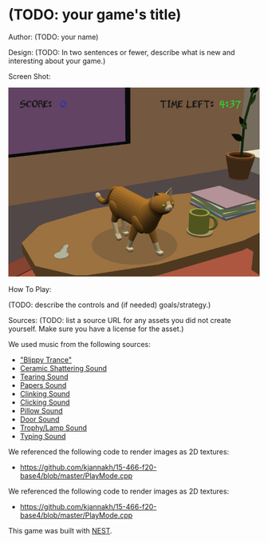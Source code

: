 # (TODO: your game's title)

Author: (TODO: your name)

Design: (TODO: In two sentences or fewer, describe what is new and interesting about your game.)

Screen Shot:

![Screen Shot](screenshot.png)

How To Play:

(TODO: describe the controls and (if needed) goals/strategy.)

Sources: (TODO: list a source URL for any assets you did not create yourself. Make sure you have a license for the asset.)

We used music from the following sources:
- ["Blippy Trance"](https://freepd.com/misc.php)
- [Ceramic Shattering Sound](https://freesound.org/people/m_delaparra/sounds/338018/)
- [Tearing Sound](https://freesound.org/people/InspectorJ/sounds/415765/)
- [Papers Sound](https://freesound.org/people/XTYL33/sounds/68223/)
- [Clinking Sound](https://freesound.org/people/RoyalRose/sounds/560298/)
- [Clicking Sound](https://freesound.org/people/budek/sounds/513481/)
- [Pillow Sound](https://freesound.org/people/ChristiaanAckermann21100333/sounds/593726/)
- [Door Sound](https://freesound.org/people/LG/sounds/73046/)
- [Trophy/Lamp Sound](https://freesound.org/people/nicholasdaryl/sounds/563457/)
- [Typing Sound](https://freesound.org/people/Debsound/sounds/168822/)

We referenced the following code to render images as 2D textures:
- https://github.com/kjannakh/15-466-f20-base4/blob/master/PlayMode.cpp

We referenced the following code to render images as 2D textures:
- https://github.com/kjannakh/15-466-f20-base4/blob/master/PlayMode.cpp

This game was built with [NEST](NEST.md).

